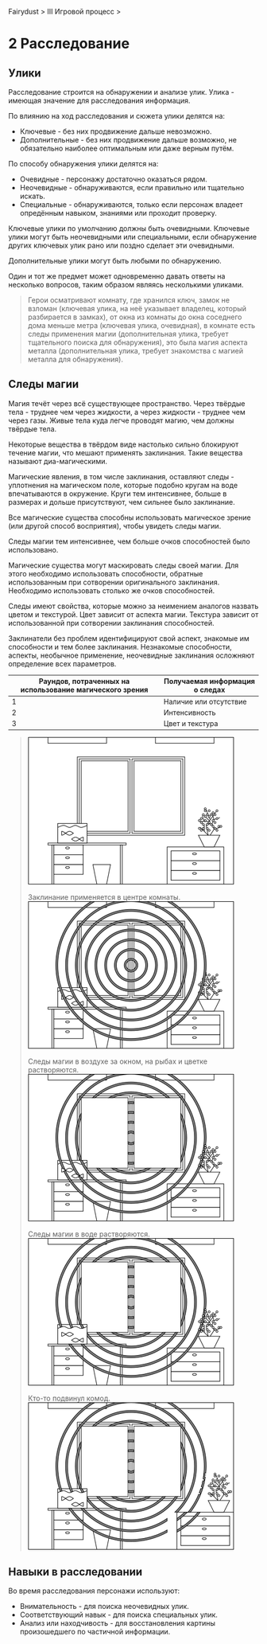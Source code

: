 Fairydust > III Игровой процесс >

# 2 Расследование

## Улики

Расследование строится на обнаружении и анализе улик. Улика - имеющая значение для расследования информация.

По влиянию на ход расследования и сюжета улики делятся на:
- Ключевые - без них продвижение дальше невозможно.
- Дополнительные - без них продвижение дальше возможно, не обязательно наиболее оптимальным или даже верным путём.

По способу обнаружения улики делятся на:
- Очевидные - персонажу достаточно оказаться рядом.
- Неочевидные - обнаруживаются, если правильно или тщательно искать.
- Специальные - обнаруживаются, только если персонаж владеет опредённым навыком, знаниями или проходит проверку.

Ключевые улики по умолчанию должны быть очевидными.
Ключевые улики могут быть неочевидными или специальными, если обнаружение других ключевых улик рано или поздно сделает эти очевидными.

Дополнительные улики могут быть любыми по обнаружению.

Один и тот же предмет может одновременно давать ответы на несколько вопросов, таким образом являясь несколькими уликами.

>Герои осматривают комнату, где хранился ключ, замок не взломан (ключевая улика, на неё указывает владелец, который разбирается в замках),
>от окна из комнаты до окна соседнего дома меньше метра (ключевая улика, очевидная),
>в комнате есть следы применения магии (дополнительная улика, требует тщательного поиска для обнаружения),
>это была магия аспекта металла (дополнительная улика, требует знакомства с магией металла для обнаружения).

## Следы магии

Магия течёт через всё существующее пространство.
Через твёрдые тела - труднее чем через жидкости, а через жидкости - труднее чем через газы.
Живые тела куда легче проводят магию, чем должны твёрдые тела.

Некоторые вещества в твёрдом виде настолько сильно блокируют течение магии, что мешают применять заклинания.
Такие вещества называют диа-магическими.

Магические явления, в том числе заклинания, оставляют следы - уплотнения на магическом поле,
которые подобно кругам на воде впечатываются в окружение.
Круги тем интенсивнее, больше в размерах и дольше присутствуют, чем сильнее было заклинание.

Все магические существа способны использовать магическое зрение (или другой способ восприятия), чтобы увидеть следы магии.

Следы магии тем интенсивнее, чем больше очков способностей было использовано.

Магические существа могут маскировать следы своей магии.
Для этого необходимо использовать способности, обратные использованным при сотворении оригинального заклинания.
Необходимо использовать столько же очков способностей.

Следы имеют свойства, которые можно за неимением аналогов назвать цветом и текстурой.
Цвет зависит от аспекта магии. Текстура зависит от использованной при сотворении заклинания способностей.

Заклинатели без проблем идентифицируют свой аспект, знакомые им способности и тем более заклинания.
Незнакомые способности, аспекты, необычное применение, неочевидные заклинания осложняют определение всех параметров.

Раундов, потраченных на использование магического зрения | Получаемая информация о следах
-|-
1 | Наличие или отсутствие
2 | Интенсивность
3 | Цвет и текстура

>![](../x_img/III/2_magic_traces_1.png)
>
>Заклинание применяется в центре комнаты.
>![](../x_img/III/2_magic_traces_2.png)
>
>Следы магии в воздухе за окном, на рыбах и цветке растворяются. 
>![](../x_img/III/2_magic_traces_3.png)
>
>Следы магии в воде растворяются.
>![](../x_img/III/2_magic_traces_4.png)
>
>Кто-то подвинул комод.
>![](../x_img/III/2_magic_traces_5.png)

## Навыки в расследовании

Во время расследования персонажи используют:
- Внимательность - для поиска неочевидных улик.
- Соответствующий навык - для поиска специальных улик.
- Анализ или находчивость - для восстановления картины произошедшего по частичной информации.